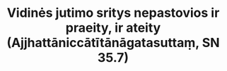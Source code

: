---
layout: page
title: 'Vidinės jutimo sritys nepastovios ir praeity, ir ateity (Ajjhattāniccātītānāgatasuttaṃ, SN 35.7)'
category: susijusios suttos
index:  
    - Nepastovumas (anicca)
sortIndex: 35007
tags:  
    - Nepastovumas (anicca)
suttacentral: sn35.7
---